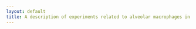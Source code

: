 ```yaml
---
layout: default
title: A description of experiments related to alveolar macrophages in the context of A. fumigatus
---
```

